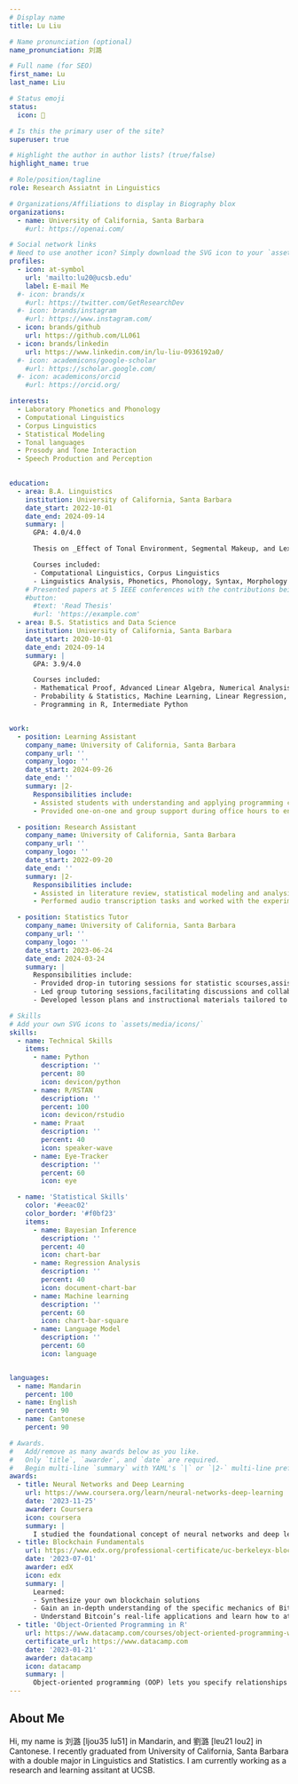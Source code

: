 ```yaml
---
# Display name
title: Lu Liu

# Name pronunciation (optional)
name_pronunciation: 刘潞

# Full name (for SEO)
first_name: Lu
last_name: Liu

# Status emoji
status:
  icon: 🎃

# Is this the primary user of the site?
superuser: true

# Highlight the author in author lists? (true/false)
highlight_name: true

# Role/position/tagline
role: Research Assiatnt in Linguistics 

# Organizations/Affiliations to display in Biography blox
organizations:
  - name: University of California, Santa Barbara
    #url: https://openai.com/

# Social network links
# Need to use another icon? Simply download the SVG icon to your `assets/media/icons/` folder.
profiles:
  - icon: at-symbol
    url: 'mailto:lu20@ucsb.edu'
    label: E-mail Me
  #- icon: brands/x
    #url: https://twitter.com/GetResearchDev
  #- icon: brands/instagram
    #url: https://www.instagram.com/
  - icon: brands/github
    url: https://github.com/LL061
  - icon: brands/linkedin
    url: https://www.linkedin.com/in/lu-liu-0936192a0/
  #- icon: academicons/google-scholar
    #url: https://scholar.google.com/
  #- icon: academicons/orcid
    #url: https://orcid.org/

interests:
  - Laboratory Phonetics and Phonology
  - Computational Linguistics
  - Corpus Linguistics 
  - Statistical Modeling
  - Tonal languages
  - Prosody and Tone Interaction
  - Speech Production and Perception
  

education:
  - area: B.A. Linguistics
    institution: University of California, Santa Barbara
    date_start: 2022-10-01
    date_end: 2024-09-14
    summary: |
      GPA: 4.0/4.0

      Thesis on _Effect of Tonal Environment, Segmental Makeup, and Lexical Frequency on Tonal Coarticulation in Cantonese_. Supervised by <a href="https://www.linguistics.ucsb.edu/people/matthew-gordon/"> Prof Matthew Gordon </a> and <a href="https://www.stgries.info/"> Prof Stefan Th. Gries</a>. 

      Courses included:
      - Computational Linguistics, Corpus Linguistics
      - Linguistics Analysis, Phonetics, Phonology, Syntax, Morphology
    # Presented papers at 5 IEEE conferences with the contributions being published in 2 Springer journals.
    #button:
      #text: 'Read Thesis'
      #url: 'https://example.com'
  - area: B.S. Statistics and Data Science 
    institution: University of California, Santa Barbara
    date_start: 2020-10-01
    date_end: 2024-09-14
    summary: |
      GPA: 3.9/4.0

      Courses included:
      - Mathematical Proof, Advanced Linear Algebra, Numerical Analysis
      - Probability & Statistics, Machine Learning, Linear Regression, Stochastic Process, Time Series
      - Programming in R, Intermediate Python


work:
  - position: Learning Assistant
    company_name: University of California, Santa Barbara
    company_url: ''
    company_logo: ''
    date_start: 2024-09-26
    date_end: ''
    summary: |2-
      Responsibilities include:
      - Assisted students with understanding and applying programming concepts in the context of linguistic data analysis.
      - Provided one-on-one and group support during office hours to enhance student comprehension of course material.

  - position: Research Assistant
    company_name: University of California, Santa Barbara
    company_url: ''
    company_logo: ''
    date_start: 2022-09-20
    date_end: ''
    summary: |2-
      Responsibilities include:
      - Assisted in literature review, statistical modeling and analysis for various projects
      - Performed audio transcription tasks and worked with the experimental participants if needed

  - position: Statistics Tutor
    company_name: University of California, Santa Barbara
    company_url: ''
    company_logo: ''
    date_start: 2023-06-24
    date_end: 2024-03-24
    summary: |
      Responsibilities include:
      - Provided drop-in tutoring sessions for statistic scourses,assisting students with understanding and applying statistical concepts.
      - Led group tutoring sessions,facilitating discussions and collaborative learning among students.
      - Developed lesson plans and instructional materials tailored to individual student needs.

# Skills
# Add your own SVG icons to `assets/media/icons/`
skills:
  - name: Technical Skills
    items:
      - name: Python
        description: ''
        percent: 80
        icon: devicon/python
      - name: R/RSTAN
        description: ''
        percent: 100
        icon: devicon/rstudio
      - name: Praat
        description: ''
        percent: 40
        icon: speaker-wave
      - name: Eye-Tracker
        description: ''
        percent: 60
        icon: eye

  - name: 'Statistical Skills'
    color: '#eeac02'
    color_border: '#f0bf23'
    items:
      - name: Bayesian Inference
        description: ''
        percent: 40
        icon: chart-bar
      - name: Regression Analysis
        description: ''
        percent: 40
        icon: document-chart-bar
      - name: Machine learning
        description: ''
        percent: 60
        icon: chart-bar-square
      - name: Language Model
        description: ''
        percent: 60
        icon: language


languages:
  - name: Mandarin
    percent: 100
  - name: English
    percent: 90
  - name: Cantonese
    percent: 90

# Awards.
#   Add/remove as many awards below as you like.
#   Only `title`, `awarder`, and `date` are required.
#   Begin multi-line `summary` with YAML's `|` or `|2-` multi-line prefix and indent 2 spaces below.
awards:
  - title: Neural Networks and Deep Learning
    url: https://www.coursera.org/learn/neural-networks-deep-learning
    date: '2023-11-25'
    awarder: Coursera
    icon: coursera
    summary: |
      I studied the foundational concept of neural networks and deep learning. By the end, I was familiar with the significant technological trends driving the rise of deep learning; build, train, and apply fully connected deep neural networks; implement efficient (vectorized) neural networks; identify key parameters in a neural network’s architecture; and apply deep learning to your own applications.
  - title: Blockchain Fundamentals
    url: https://www.edx.org/professional-certificate/uc-berkeleyx-blockchain-fundamentals
    date: '2023-07-01'
    awarder: edX
    icon: edx
    summary: |
      Learned:
      - Synthesize your own blockchain solutions
      - Gain an in-depth understanding of the specific mechanics of Bitcoin
      - Understand Bitcoin’s real-life applications and learn how to attack and destroy Bitcoin, Ethereum, smart contracts and Dapps, and alternatives to Bitcoin’s Proof-of-Work consensus algorithm
  - title: 'Object-Oriented Programming in R'
    url: https://www.datacamp.com/courses/object-oriented-programming-with-s3-and-r6-in-r
    certificate_url: https://www.datacamp.com
    date: '2023-01-21'
    awarder: datacamp
    icon: datacamp
    summary: |
      Object-oriented programming (OOP) lets you specify relationships between functions and the objects that they can act on, helping you manage complexity in your code. This is an intermediate level course, providing an introduction to OOP, using the S3 and R6 systems. S3 is a great day-to-day R programming tool that simplifies some of the functions that you write. R6 is especially useful for industry-specific analyses, working with web APIs, and building GUIs.
---
```


## About Me

Hi, my name is 刘潞 [ljoʊ35 lu51] in Mandarin, and 劉潞 [lɐu21 lou2] in Cantonese. I recently graduated from University of California, Santa Barbara with a double major in Linguistics and Statistics. I am currently working as a research and learning assitant at UCSB. 
